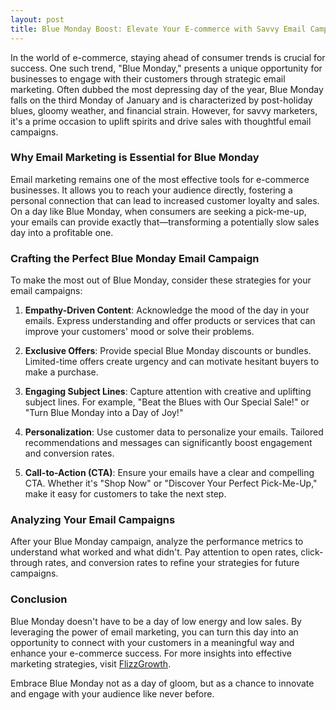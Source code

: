 ```yaml
---
layout: post
title: Blue Monday Boost: Elevate Your E-commerce with Savvy Email Campaigns
---
```



In the world of e-commerce, staying ahead of consumer trends is crucial for success. One such trend, "Blue Monday," presents a unique opportunity for businesses to engage with their customers through strategic email marketing. Often dubbed the most depressing day of the year, Blue Monday falls on the third Monday of January and is characterized by post-holiday blues, gloomy weather, and financial strain. However, for savvy marketers, it's a prime occasion to uplift spirits and drive sales with thoughtful email campaigns.

### Why Email Marketing is Essential for Blue Monday

Email marketing remains one of the most effective tools for e-commerce businesses. It allows you to reach your audience directly, fostering a personal connection that can lead to increased customer loyalty and sales. On a day like Blue Monday, when consumers are seeking a pick-me-up, your emails can provide exactly that—transforming a potentially slow sales day into a profitable one.

### Crafting the Perfect Blue Monday Email Campaign

To make the most out of Blue Monday, consider these strategies for your email campaigns:

1. **Empathy-Driven Content**: Acknowledge the mood of the day in your emails. Express understanding and offer products or services that can improve your customers' mood or solve their problems.

2. **Exclusive Offers**: Provide special Blue Monday discounts or bundles. Limited-time offers create urgency and can motivate hesitant buyers to make a purchase.

3. **Engaging Subject Lines**: Capture attention with creative and uplifting subject lines. For example, "Beat the Blues with Our Special Sale!" or "Turn Blue Monday into a Day of Joy!"

4. **Personalization**: Use customer data to personalize your emails. Tailored recommendations and messages can significantly boost engagement and conversion rates.

5. **Call-to-Action (CTA)**: Ensure your emails have a clear and compelling CTA. Whether it's "Shop Now" or "Discover Your Perfect Pick-Me-Up," make it easy for customers to take the next step.

### Analyzing Your Email Campaigns

After your Blue Monday campaign, analyze the performance metrics to understand what worked and what didn't. Pay attention to open rates, click-through rates, and conversion rates to refine your strategies for future campaigns. 

### Conclusion

Blue Monday doesn't have to be a day of low energy and low sales. By leveraging the power of email marketing, you can turn this day into an opportunity to connect with your customers in a meaningful way and enhance your e-commerce success. For more insights into effective marketing strategies, visit [FlizzGrowth](https://flizzgrowth.com).

Embrace Blue Monday not as a day of gloom, but as a chance to innovate and engage with your audience like never before.